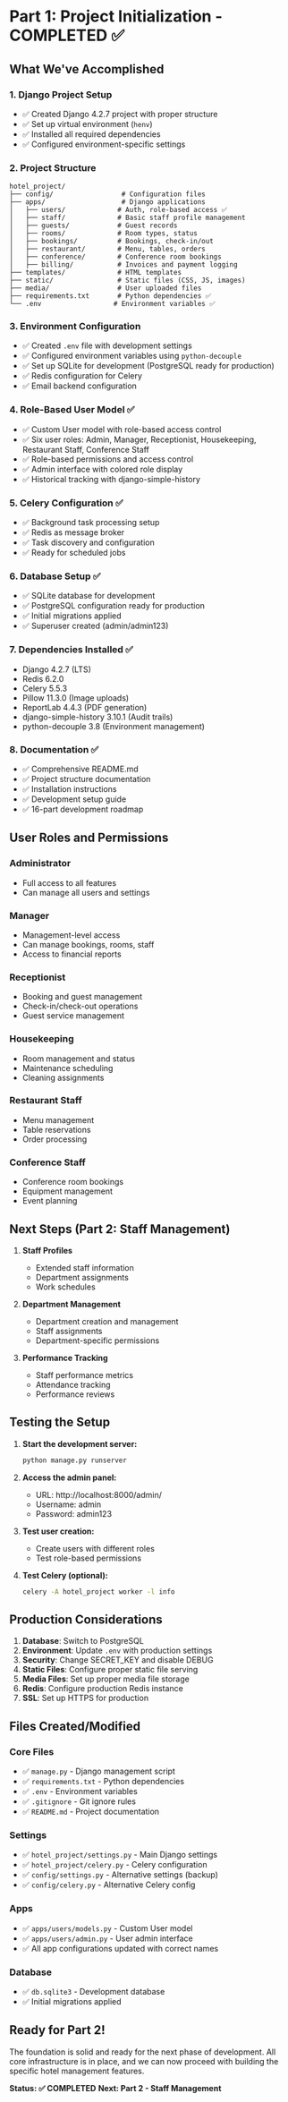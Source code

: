 # Part 1: Project Initialization - COMPLETED ✅

## What We've Accomplished

### 1. Django Project Setup
- ✅ Created Django 4.2.7 project with proper structure
- ✅ Set up virtual environment (`henv`)
- ✅ Installed all required dependencies
- ✅ Configured environment-specific settings

### 2. Project Structure
```
hotel_project/
├── config/                 # Configuration files
├── apps/                   # Django applications
│   ├── users/             # Auth, role-based access ✅
│   ├── staff/             # Basic staff profile management
│   ├── guests/            # Guest records
│   ├── rooms/             # Room types, status
│   ├── bookings/          # Bookings, check-in/out
│   ├── restaurant/        # Menu, tables, orders
│   ├── conference/        # Conference room bookings
│   ├── billing/           # Invoices and payment logging
├── templates/             # HTML templates
├── static/                # Static files (CSS, JS, images)
├── media/                 # User uploaded files
├── requirements.txt       # Python dependencies ✅
└── .env                  # Environment variables ✅
```

### 3. Environment Configuration
- ✅ Created `.env` file with development settings
- ✅ Configured environment variables using `python-decouple`
- ✅ Set up SQLite for development (PostgreSQL ready for production)
- ✅ Redis configuration for Celery
- ✅ Email backend configuration

### 4. Role-Based User Model ✅
- ✅ Custom User model with role-based access control
- ✅ Six user roles: Admin, Manager, Receptionist, Housekeeping, Restaurant Staff, Conference Staff
- ✅ Role-based permissions and access control
- ✅ Admin interface with colored role display
- ✅ Historical tracking with django-simple-history

### 5. Celery Configuration ✅
- ✅ Background task processing setup
- ✅ Redis as message broker
- ✅ Task discovery and configuration
- ✅ Ready for scheduled jobs

### 6. Database Setup ✅
- ✅ SQLite database for development
- ✅ PostgreSQL configuration ready for production
- ✅ Initial migrations applied
- ✅ Superuser created (admin/admin123)

### 7. Dependencies Installed ✅
- Django 4.2.7 (LTS)
- Redis 6.2.0
- Celery 5.5.3
- Pillow 11.3.0 (Image uploads)
- ReportLab 4.4.3 (PDF generation)
- django-simple-history 3.10.1 (Audit trails)
- python-decouple 3.8 (Environment management)

### 8. Documentation ✅
- ✅ Comprehensive README.md
- ✅ Project structure documentation
- ✅ Installation instructions
- ✅ Development setup guide
- ✅ 16-part development roadmap

## User Roles and Permissions

### Administrator
- Full access to all features
- Can manage all users and settings

### Manager
- Management-level access
- Can manage bookings, rooms, staff
- Access to financial reports

### Receptionist
- Booking and guest management
- Check-in/check-out operations
- Guest service management

### Housekeeping
- Room management and status
- Maintenance scheduling
- Cleaning assignments

### Restaurant Staff
- Menu management
- Table reservations
- Order processing

### Conference Staff
- Conference room bookings
- Equipment management
- Event planning

## Next Steps (Part 2: Staff Management)

1. **Staff Profiles**
   - Extended staff information
   - Department assignments
   - Work schedules

2. **Department Management**
   - Department creation and management
   - Staff assignments
   - Department-specific permissions

3. **Performance Tracking**
   - Staff performance metrics
   - Attendance tracking
   - Performance reviews

## Testing the Setup

1. **Start the development server:**
   ```bash
   python manage.py runserver
   ```

2. **Access the admin panel:**
   - URL: http://localhost:8000/admin/
   - Username: admin
   - Password: admin123

3. **Test user creation:**
   - Create users with different roles
   - Test role-based permissions

4. **Test Celery (optional):**
   ```bash
   celery -A hotel_project worker -l info
   ```

## Production Considerations

1. **Database**: Switch to PostgreSQL
2. **Environment**: Update `.env` with production settings
3. **Security**: Change SECRET_KEY and disable DEBUG
4. **Static Files**: Configure proper static file serving
5. **Media Files**: Set up proper media file storage
6. **Redis**: Configure production Redis instance
7. **SSL**: Set up HTTPS for production

## Files Created/Modified

### Core Files
- ✅ `manage.py` - Django management script
- ✅ `requirements.txt` - Python dependencies
- ✅ `.env` - Environment variables
- ✅ `.gitignore` - Git ignore rules
- ✅ `README.md` - Project documentation

### Settings
- ✅ `hotel_project/settings.py` - Main Django settings
- ✅ `hotel_project/celery.py` - Celery configuration
- ✅ `config/settings.py` - Alternative settings (backup)
- ✅ `config/celery.py` - Alternative Celery config

### Apps
- ✅ `apps/users/models.py` - Custom User model
- ✅ `apps/users/admin.py` - User admin interface
- ✅ All app configurations updated with correct names

### Database
- ✅ `db.sqlite3` - Development database
- ✅ Initial migrations applied

## Ready for Part 2!

The foundation is solid and ready for the next phase of development. All core infrastructure is in place, and we can now proceed with building the specific hotel management features.

**Status: ✅ COMPLETED**
**Next: Part 2 - Staff Management** 